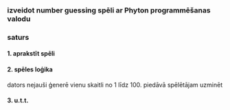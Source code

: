 ### izveidot number guessing spēli ar Phyton programmēšanas valodu

### saturs

#### 1. aprakstīt spēli
#### 2. spēles loģika

dators nejauši ģenerē vienu skaitli no 1 līdz 100. piedāvā spēlētājam uzminēt


#### 3. u.t.t.
